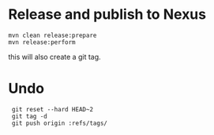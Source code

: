 Release and publish to Nexus
============================
```
mvn clean release:prepare
mvn release:perform
```

this will also create a git tag.

Undo
====
```
 git reset --hard HEAD~2
 git tag -d
 git push origin :refs/tags/
```